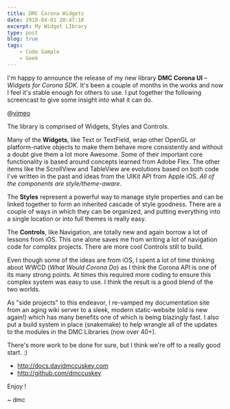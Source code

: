 ```yaml
---
title: DMC Corona Widgets
date: 2018-04-01 20:47:18
excerpt: My Widget LIbrary
type: post
blog: true
tags:
    - Code Sample
    - Geek
---
```


I'm happy to announce the release of my new library **DMC Corona UI** – *Widgets for Corona SDK*. It's been a couple of months in the works and now I feel it's stable enough for others to use. I put together the following screencast to give some insight into what it can do.

@[vimeo](125632027)

The library is comprised of Widgets, Styles and Controls.

Many of the **Widgets**, like Text or TextField, wrap other OpenGL or platform-native objects to make them behave more consistently and without a doubt give them a lot more Awesome. Some of their important core functionality is based around concepts learned from Adobe Flex.
The other items like the ScrollView and TableView are evolutions based on both code I've written in the past and ideas from the UIKit API from Apple iOS.
*All of the components are style/theme-aware*.

The **Styles** represent a powerful way to manage style properties and can be linked together to form an inherited cascade of style goodness. There are a couple of ways in which they can be organized, and putting everything into a single location or into full themes is really easy.

The **Controls**, like Navigation, are totally new and again borrow a lot of lessons from iOS. This one alone saves me from writing a lot of navigation code for complex projects. There are more cool Controls still to build.

Even though some of the ideas are from iOS, I spent a lot of time thinking about WWCD (*What Would Corona Do*) as I think the Corona API is one of its many strong points. At times this required more coding to ensure this complex system was easy to use. I think the result is a good blend of the two worlds.

As "side projects" to this endeavor, I re-vamped my documentation site from an aging wiki server to a sleek, modern static-website (old is new again!) which has many benefits one of which is being blazingly fast. I also put a build system in place (snakemake) to help wrangle all of the updates to the modules in the DMC Libraries (now over 40+).

There's more work to be done for sure, but I think we're off to a really good start. :)

* <http://docs.davidmccuskey.com>
* <http://github.com/dmccuskey>

Enjoy !

~ dmc
